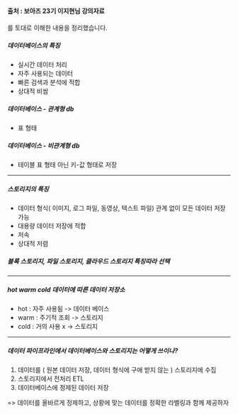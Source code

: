 #### 출처 : 보아즈 23기 이지현님 강의자료
를 토대로 이해한 내용을 정리했습니다.
##### 데이터베이스의 특징
- 실시간 데이터 처리
- 자주 사용되는 데이터
- 빠른 검색과 분석에 적합
- 상대적 비쌈
##### 데이터베이스 - 관계형 db
- 표 형태
##### 데이터베이스 - 비관계형 db
- 테이블 표 형태 아닌 키-값 형태로 저장

---
##### 스토리지의 특징
- 데이터 형식( 이미지, 로그 파일, 동영상, 텍스트 파일) 관계 없이 모든 데이터 저장 가능
- 대용량 데이터 저장에 적합
- 저속
- 상대적 저렴
##### 블록 스토리지,  파일 스토리지, 클라우드 스토리지 특징따라 선택

---
##### hot warm cold 데이터에 따른 데이터 저장소
- hot : 자주 사용됨 -> 데이터 베이스
- warm : 주기적 조회 -> 스토리지
- cold : 거의 사용 x -> 스토리지

---
##### 데이터 파이프라인에서 데이터베이스와 스토리지는 어떻게 쓰이나?
1. 데이터를 ( 원본 데이터 저장, 데이터 형식에 구애 받지 않는 ) 스토리지에 수집
2. 스토리지에서 전처리 ETL
3. 데이터베이스에 정제된 데이터 저장

=> 데이터를 올바르게 정제하고, 상황에 맞는 데이터를 정확한 라벨링과 함께 제공하자




